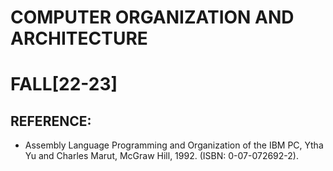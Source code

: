 # COMPUTER ORGANIZATION AND ARCHITECTURE
# FALL[22-23]



## REFERENCE:
* Assembly Language Programming and Organization of the IBM PC, Ytha Yu and Charles Marut, McGraw Hill, 1992. (ISBN: 0-07-072692-2).
